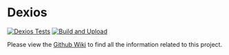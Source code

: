 # Dexios
[![Dexios Tests](https://github.com/brxken128/dexios/actions/workflows/dexios-tests.yml/badge.svg?branch=master)](https://github.com/brxken128/dexios/actions/workflows/dexios-tests.yml) [![Build and Upload](https://github.com/brxken128/dexios/actions/workflows/cargo-build.yml/badge.svg?branch=master)](https://github.com/brxken128/dexios/actions/workflows/cargo-build.yml)



Please view the [Github Wiki](https://github.com/brxken128/dexios/wiki) to find all the information related to this project.